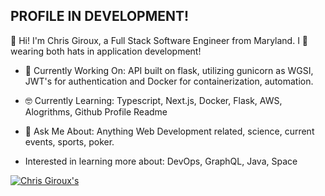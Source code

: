 <!--
**cgiroux86/cgiroux86** is a ✨ _special_ ✨ repository because its `README.md` (this file) appears on your GitHub profile.

Here are some ideas to get you started:

- 🔭 I’m currently working on ...
- 🌱 I’m currently learning ...
- 👯 I’m looking to collaborate on ...
- 🤔 I’m looking for help with ...
- 💬 Ask me about ...
- 📫 How to reach me: ...
- 😄 Pronouns: ...
- ⚡ Fun fact: ...
-->

## PROFILE IN DEVELOPMENT!

👋 Hi! I'm Chris Giroux, a Full Stack Software Engineer from Maryland. I 💙 wearing both hats in application development!

- 🔭 Currently Working On: API built on flask, utilizing gunicorn as WGSI, JWT's for authentication and Docker for containerization, automation.

- 🤓 Currently Learning: Typescript, Next.js, Docker, Flask, AWS, Alogrithms, Github Profile Readme

- 💬 Ask Me About: Anything Web Development related, science, current events, sports, poker.

- Interested in learning more about: DevOps, GraphQL, Java, Space

[![Chris Giroux's](https://github-readme-stats.vercel.app/api?username=cgiroux86)](https://github.com/anuraghazra/github-readme-stats)
